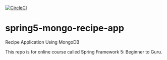 [![CircleCI](https://circleci.com/gh/RaggerBreak/spring5-mongo-recipe-app.svg?style=svg&circle-token=c2de546703594a60b174c982edaffb5d158d6794)](https://circleci.com/gh/RaggerBreak/spring5-mongo-recipe-app)

# spring5-mongo-recipe-app
Recipe Application Using MongoDB

This repo is for online course called Spring Framework 5: Beginner to Guru.
